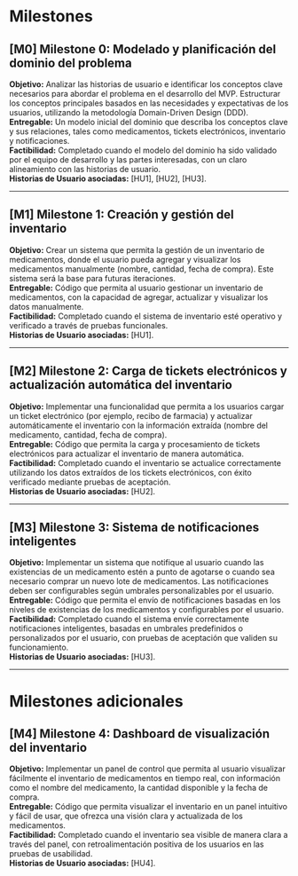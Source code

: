 # Milestones 

## [M0] Milestone 0: Modelado y planificación del dominio del problema  
**Objetivo:** Analizar las historias de usuario e identificar los conceptos clave necesarios para abordar el problema en el desarrollo del MVP. Estructurar los conceptos principales basados en las necesidades y expectativas de los usuarios, utilizando la metodología Domain-Driven Design (DDD).  
**Entregable:** Un modelo inicial del dominio que describa los conceptos clave y sus relaciones, tales como medicamentos, tickets electrónicos, inventario y notificaciones.  
**Factibilidad:** Completado cuando el modelo del dominio ha sido validado por el equipo de desarrollo y las partes interesadas, con un claro alineamiento con las historias de usuario.  
**Historias de Usuario asociadas:** [HU1], [HU2], [HU3].

---

## [M1] Milestone 1: Creación y gestión  del inventario  
**Objetivo:** Crear un sistema que permita la gestión de un inventario de medicamentos, donde el usuario pueda agregar y visualizar los medicamentos manualmente (nombre, cantidad, fecha de compra). Este sistema será la base para futuras iteraciones.  
**Entregable:** Código que permita al usuario gestionar un inventario de medicamentos, con la capacidad de agregar, actualizar y visualizar los datos manualmente.  
**Factibilidad:** Completado cuando el sistema de inventario esté operativo y verificado a través de pruebas funcionales.  
**Historias de Usuario asociadas:** [HU1].

---

## [M2] Milestone 2: Carga de tickets electrónicos y actualización automática del inventario  
**Objetivo:** Implementar una funcionalidad que permita a los usuarios cargar un ticket electrónico (por ejemplo, recibo de farmacia) y actualizar automáticamente el inventario con la información extraída (nombre del medicamento, cantidad, fecha de compra).  
**Entregable:** Código que permita la carga y procesamiento de tickets electrónicos para actualizar el inventario de manera automática.  
**Factibilidad:** Completado cuando el inventario se actualice correctamente utilizando los datos extraídos de los tickets electrónicos, con éxito verificado mediante pruebas de aceptación.  
**Historias de Usuario asociadas:** [HU2].

---

## [M3] Milestone 3: Sistema de notificaciones inteligentes  
**Objetivo:** Implementar un sistema que notifique al usuario cuando las existencias de un medicamento estén a punto de agotarse o cuando sea necesario comprar un nuevo lote de medicamentos. Las notificaciones deben ser configurables según umbrales personalizables por el usuario.  
**Entregable:** Código que permita el envío de notificaciones basadas en los niveles de existencias de los medicamentos y configurables por el usuario.  
**Factibilidad:** Completado cuando el sistema envíe correctamente notificaciones inteligentes, basadas en umbrales predefinidos o personalizados por el usuario, con pruebas de aceptación que validen su funcionamiento.  
**Historias de Usuario asociadas:** [HU3].

---
# Milestones adicionales

## [M4] Milestone 4: Dashboard de visualización del inventario  
**Objetivo:** Implementar un panel de control que permita al usuario visualizar fácilmente el inventario de medicamentos en tiempo real, con información como el nombre del medicamento, la cantidad disponible y la fecha de compra.  
**Entregable:** Código que permita visualizar el inventario en un panel intuitivo y fácil de usar, que ofrezca una visión clara y actualizada de los medicamentos.  
**Factibilidad:** Completado cuando el inventario sea visible de manera clara a través del panel, con retroalimentación positiva de los usuarios en las pruebas de usabilidad.  
**Historias de Usuario asociadas:** [HU4].
